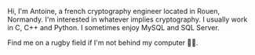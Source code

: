 Hi, I'm Antoine, a french cryptography engineer located in Rouen, Normandy.
I'm interested in whatever implies cryptography. I usually work in C, C++ and Python.
I sometimes enjoy MySQL and SQL Server.

Find me on a rugby field if I'm not behind my computer 🏉🏉.
